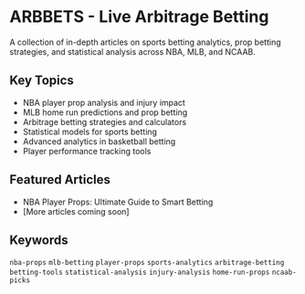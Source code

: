 # ARBBETS - Live Arbitrage Betting

A collection of in-depth articles on sports betting analytics, prop betting strategies, and statistical analysis across NBA, MLB, and NCAAB.

## Key Topics

- NBA player prop analysis and injury impact
- MLB home run predictions and prop betting
- Arbitrage betting strategies and calculators
- Statistical models for sports betting
- Advanced analytics in basketball betting
- Player performance tracking tools

## Featured Articles

- NBA Player Props: Ultimate Guide to Smart Betting
- [More articles coming soon]

## Keywords

`nba-props` `mlb-betting` `player-props` `sports-analytics` `arbitrage-betting` `betting-tools` `statistical-analysis` `injury-analysis` `home-run-props` `ncaab-picks`
